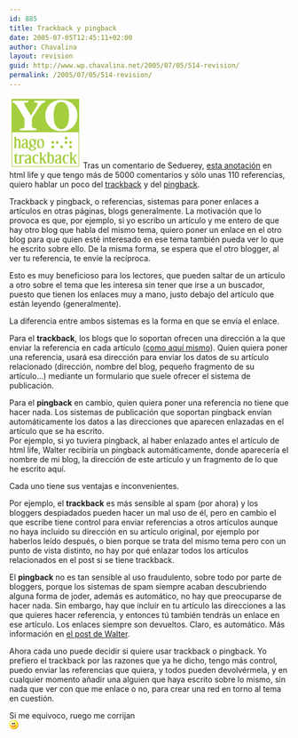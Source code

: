 ```yaml
---
id: 885
title: Trackback y pingback
date: 2005-07-05T12:45:11+02:00
author: Chavalina
layout: revision
guid: http://www.wp.chavalina.net/2005/07/05/514-revision/
permalink: /2005/07/05/514-revision/
---
```

<img class="imgizqda" src="/imagenes/fotos/trackb.png" alt="Yo hago trackback" /> Tras un comentario de Seduerey, <a href="http://www.htmllife.com/archivos/yo-no-hago-trackback/" target="_blank">esta anotación</a> en html life y que tengo más de 5000 comentarios y sólo unas 110 referencias, quiero hablar un poco del <a href="http://en.wikipedia.org/wiki/Trackback" target="_blank">trackback</a> y del <a href="http://en.wikipedia.org/wiki/Pingback" target="_blank">pingback</a>.

Trackback y pingback, o referencias, sistemas para poner enlaces a artículos en otras páginas, blogs generalmente. La motivación que lo provoca es que, por ejemplo, si yo escribo un artículo y me entero de que hay otro blog que habla del mismo tema, quiero poner un enlace en el otro blog para que quien esté interesado en ese tema también pueda ver lo que he escrito sobre ello. De la misma forma, se espera que el otro blogger, al ver tu referencia, te envíe la recíproca.

Esto es muy beneficioso para los lectores, que pueden saltar de un artículo a otro sobre el tema que les interesa sin tener que irse a un buscador, puesto que tienen los enlaces muy a mano, justo debajo del artículo que están leyendo (generalmente).

La diferencia entre ambos sistemas es la forma en que se envía el enlace.

Para el **trackback**, los blogs que lo soportan ofrecen una dirección a la que enviar la referencia en cada artículo (<a href="http://www.chavalina.net/comentar.php?idpost=175&q=trackback#referencias" target="_blank">como aquí mismo</a>). Quien quiera poner una referencia, usará esa dirección para enviar los datos de su artículo relacionado (dirección, nombre del blog, pequeño fragmento de su artículo…) mediante un formulario que suele ofrecer el sistema de publicación.

Para el **pingback** en cambio, quien quiera poner una referencia no tiene que hacer nada. Los sistemas de publicación que soportan pingback envían automáticamente los datos a las direcciones que aparecen enlazadas en el artículo que se ha escrito.  
Por ejemplo, si yo tuviera pingback, al haber enlazado antes el artículo de html life, Walter recibiría un pingback automáticamente, donde aparecería el nombre de mi blog, la dirección de este artículo y un fragmento de lo que he escrito aquí.

Cada uno tiene sus ventajas e inconvenientes. 

Por ejemplo, el **trackback** es más sensible al spam (por ahora) y los bloggers despiadados pueden hacer un mal uso de él, pero en cambio el que escribe tiene control para enviar referencias a otros artículos aunque no haya incluido su dirección en su artículo original, por ejemplo por haberlos leído después, o bien porque se trata del mismo tema pero con un punto de vista distinto, no hay por qué enlazar todos los artículos relacionados en el post si se tiene trackback.

El **pingback** no es tan sensible al uso fraudulento, sobre todo por parte de bloggers, porque los sistemas de spam siempre acaban descubriendo alguna forma de joder, además es automático, no hay que preocuparse de hacer nada. Sin embargo, hay que incluir en tu artículo las direcciones a las que quieres hacer referencia, y entonces tú también tendrás un enlace en ese artículo. Los enlaces siempre son devueltos. Claro, es automático. Más información en <a href="http://www.htmllife.com/archivos/yo-no-hago-trackback/" target="_blank">el post de Walter</a>.

Ahora cada uno puede decidir si quiere usar trackback o pingback. Yo prefiero el trackback por las razones que ya he dicho, tengo más control, puedo enviar las referencias que quiera, y todos pueden devolvérmela, y en cualquier momento añadir una alguien que haya escrito sobre lo mismo, sin nada que ver con que me enlace o no, para crear una red en torno al tema en cuestión.

Si me equivoco, ruego me corrijan  
![emo](/imagenes/emoticonos/sonrisa.gif)